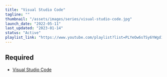 ```yaml
---
title: "Visual Studio Code"
tagline: ""
thumbnail: "/assets/images/series/visual-studio-code.jpg"
launch_date: "2022-05-11"
last_updated: "2023-01-14"
status: "Active"
playlist_link: "https://www.youtube.com/playlist?list=PLYeOw6sTSy6YWgd1F1mLCmzgxOkxUuxeQ"
---
```


## Required

- [Visual Studio Code](https://code.visualstudio.com)
